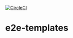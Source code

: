 [![CircleCI](https://circleci.com/gh/giantswarm/e2etemplates.svg?style=shield)](https://circleci.com/gh/giantswarm/e2etemplates)

# e2e-templates
